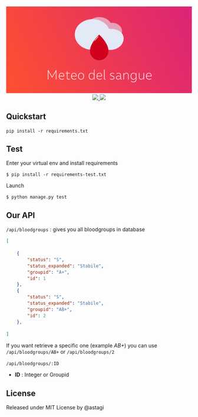 <p align="center">
    <img src="https://raw.githubusercontent.com/meteosangue/meteosangue.github.io/master/tile-wide.png"/>
    <br>
    <a href="https://codecov.io/gh/meteosangue/meteosangue">
      <img src="https://codecov.io/gh/meteosangue/meteosangue/branch/master/graph/badge.svg" />
    </a>
    <a href="https://travis-ci.org/meteosangue/meteosangue">
      <img src="https://travis-ci.org/meteosangue/meteosangue.svg?branch=master" />
    </a>
</p>

## Quickstart

    pip install -r requirements.txt

## Test

Enter your virtual env and install requirements

    $ pip install -r requirements-test.txt

Launch

    $ python manage.py test

## Our API

`/api/bloodgroups` : gives you all bloodgroups in database


```json
[

    {
        "status": "S",
        "status_expanded": "Stabile",
        "groupid": "A+",
        "id": 1
    },
    {
        "status": "S",
        "status_expanded": "Stabile",
        "groupid": "AB+",
        "id": 2
    },

]
```


If you want retrieve a specific one (example *AB+*) you can use `/api/bloodgroups/AB+` or `/api/bloodgroups/2`

`/api/bloodgroups/:ID`
- **ID** : Integer or Groupid

## License

Released under MIT License by @astagi
